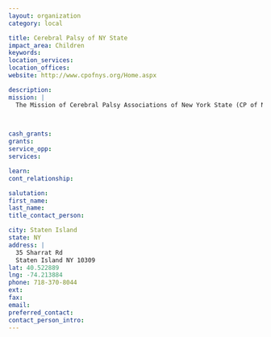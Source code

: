 ```yaml
---
layout: organization
category: local

title: Cerebral Palsy of NY State
impact_area: Children
keywords: 
location_services: 
location_offices: 
website: http://www.cpofnys.org/Home.aspx

description: 
mission: |
  The Mission of Cerebral Palsy Associations of New York State (CP of NYS) is to advocate and provide direct services with and for individuals with cerebral palsy and other significant disabilities, and their families, throughout New York State, in order to promote lifelong opportunities and choices for independence, inclusion and enhanced quality of life.

  

cash_grants: 
grants: 
service_opp: 
services: 

learn: 
cont_relationship: 

salutation: 
first_name: 
last_name: 
title_contact_person: 

city: Staten Island
state: NY
address: |
  35 Sharrat Rd     
  Staten Island NY 10309
lat: 40.522889
lng: -74.213884
phone: 718-370-8044
ext: 
fax: 
email: 
preferred_contact: 
contact_person_intro: 
---
```

